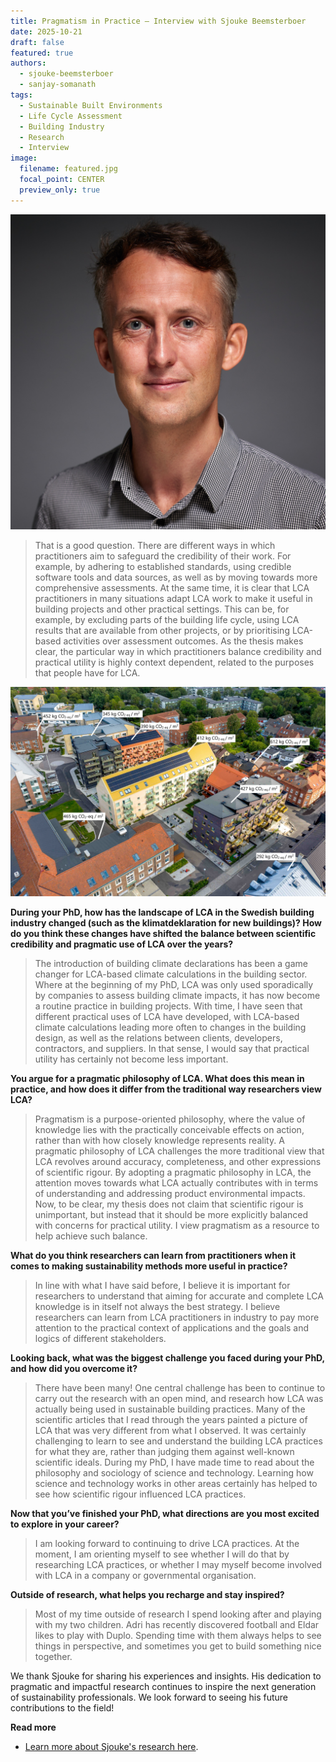 ```yaml
---
title: Pragmatism in Practice – Interview with Sjouke Beemsterboer
date: 2025-10-21
draft: false
featured: true
authors:
  - sjouke-beemsterboer
  - sanjay-somanath
tags:
  - Sustainable Built Environments
  - Life Cycle Assessment
  - Building Industry
  - Research
  - Interview
image:
  filename: featured.jpg
  focal_point: CENTER
  preview_only: true
---
```

![Cover](featured.JPG)

> That is a good question. There are different ways in which practitioners aim to safeguard the credibility of their work. For example, by adhering to established standards, using credible software tools and data sources, as well as by moving towards more comprehensive assessments. At the same time, it is clear that LCA practitioners in many situations adapt LCA work to make it useful in building projects and other practical settings. This can be, for example, by excluding parts of the building life cycle, using LCA results that are available from other projects, or by prioritising LCA-based activities over assessment outcomes. As the thesis makes clear, the particular way in which practitioners balance credibility and practical utility is highly context dependent, related to the purposes that people have for LCA.

![Cover](Sjouke_lca.jpg)

**During your PhD, how has the landscape of LCA in the Swedish building industry changed (such as the klimatdeklaration for new buildings)? How do you think these changes have shifted the balance between scientific credibility and pragmatic use of LCA over the years?**

> The introduction of building climate declarations has been a game changer for LCA-based climate calculations in the building sector. Where at the beginning of my PhD, LCA was only used sporadically by companies to assess building climate impacts, it has now become a routine practice in building projects. With time, I have seen that different practical uses of LCA have developed, with LCA-based climate calculations leading more often to changes in the building design, as well as the relations between clients, developers, contractors, and suppliers. In that sense, I would say that practical utility has certainly not become less important.


**You argue for a pragmatic philosophy of LCA. What does this mean in practice, and how does it differ from the traditional way researchers view LCA?**

> Pragmatism is a purpose-oriented philosophy, where the value of knowledge lies with the practically conceivable effects on action, rather than with how closely knowledge represents reality. A pragmatic philosophy of LCA challenges the more traditional view that LCA revolves around accuracy, completeness, and other expressions of scientific rigour. By adopting a pragmatic philosophy in LCA, the attention moves towards what LCA actually contributes with in terms of understanding and addressing product environmental impacts. Now, to be clear, my thesis does not claim that scientific rigour is unimportant, but instead that it should be more explicitly balanced with concerns for practical utility. I view pragmatism as a resource to help achieve such balance.

**What do you think researchers can learn from practitioners when it comes to making sustainability methods more useful in practice?**

> In line with what I have said before, I believe it is important for researchers to understand that aiming for accurate and complete LCA knowledge is in itself not always the best strategy. I believe researchers can learn from LCA practitioners in industry to pay more attention to the practical context of applications and the goals and logics of different stakeholders.

**Looking back, what was the biggest challenge you faced during your PhD, and how did you overcome it?**

> There have been many! One central challenge has been to continue to carry out the research with an open mind, and research how LCA was actually being used in sustainable building practices. Many of the scientific articles that I read through the years painted a picture of LCA that was very different from what I observed. It was certainly challenging to learn to see and understand the building LCA practices for what they are, rather than judging them against well-known scientific ideals. During my PhD, I have made time to read about the philosophy and sociology of science and technology. Learning how science and technology works in other areas certainly has helped to see how scientific rigour influenced LCA practices.

**Now that you’ve finished your PhD, what directions are you most excited to explore in your career?**

> I am looking forward to continuing to drive LCA practices. At the moment, I am orienting myself to see whether I will do that by researching LCA practices, or whether I may myself become involved with LCA in a company or governmental organisation.

**Outside of research, what helps you recharge and stay inspired?**

> Most of my time outside of research I spend looking after and playing with my two children. Adri has recently discovered football and Eldar likes to play with Duplo. Spending time with them always helps to see things in perspective, and sometimes you get to build something nice together.

We thank Sjouke for sharing his experiences and insights. His dedication to pragmatic and impactful research continues to inspire the next generation of sustainability professionals. We look forward to seeing his future contributions to the field!

<strong> Read more </strong>
- [Learn more about Sjouke's research here](https://research.chalmers.se/person/sjouke).